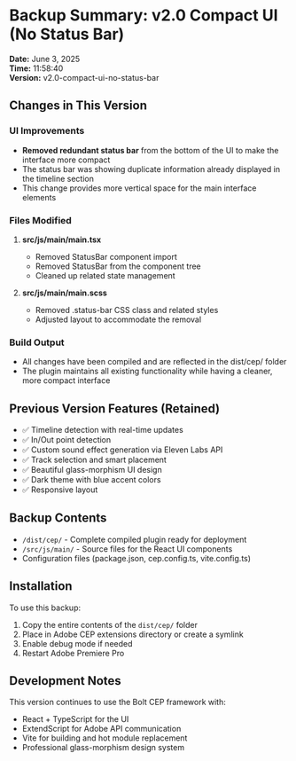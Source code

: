 # Backup Summary: v2.0 Compact UI (No Status Bar)

**Date:** June 3, 2025  
**Time:** 11:58:40  
**Version:** v2.0-compact-ui-no-status-bar

## Changes in This Version

### UI Improvements
- **Removed redundant status bar** from the bottom of the UI to make the interface more compact
- The status bar was showing duplicate information already displayed in the timeline section
- This change provides more vertical space for the main interface elements

### Files Modified
1. **src/js/main/main.tsx**
   - Removed StatusBar component import
   - Removed StatusBar from the component tree
   - Cleaned up related state management

2. **src/js/main/main.scss**
   - Removed .status-bar CSS class and related styles
   - Adjusted layout to accommodate the removal

### Build Output
- All changes have been compiled and are reflected in the dist/cep/ folder
- The plugin maintains all existing functionality while having a cleaner, more compact interface

## Previous Version Features (Retained)
- ✅ Timeline detection with real-time updates
- ✅ In/Out point detection
- ✅ Custom sound effect generation via Eleven Labs API
- ✅ Track selection and smart placement
- ✅ Beautiful glass-morphism UI design
- ✅ Dark theme with blue accent colors
- ✅ Responsive layout

## Backup Contents
- `/dist/cep/` - Complete compiled plugin ready for deployment
- `/src/js/main/` - Source files for the React UI components
- Configuration files (package.json, cep.config.ts, vite.config.ts)

## Installation
To use this backup:
1. Copy the entire contents of the `dist/cep/` folder
2. Place in Adobe CEP extensions directory or create a symlink
3. Enable debug mode if needed
4. Restart Adobe Premiere Pro

## Development Notes
This version continues to use the Bolt CEP framework with:
- React + TypeScript for the UI
- ExtendScript for Adobe API communication
- Vite for building and hot module replacement
- Professional glass-morphism design system